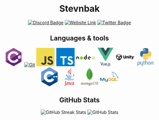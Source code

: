 <h1 align="center">Stevnbak</h1>
<div id="badges" align="center">
  <a href="https://discordapp.com/users/307900989455859723"><img src="https://img.shields.io/badge/Discord-grey?style=for-the-badge&logo=discord&logoColor=white" height="40" alt="Discord Badge" /></a>
  <!--<a href="https://github.com/sponsors/stevnbak">
    <img src="https://img.shields.io/badge/GitHub Sponsors-darkgreen?style=for-the-badge&logo=githubsponsors&logoColor=white" height="50" alt="GitHub Sponsors Badge" />
  </a>-->
  <a href="https://kasper.stevnbak.dk"> <img src="https://img.shields.io/badge/Website-red?style=for-the-badge" height="50" alt="Website Link" /></a>
  <a href="https://twitter.com/Stevnbk"><img src="https://img.shields.io/badge/Twitter-blue?style=for-the-badge&logo=twitter&logoColor=white" height="40" alt="Twitter Badge" /></a>
</div>
<h2 align="center">Languages & tools</h2>
<div align="center">
  <a href="https://www.w3schools.com/cs/" target="_blank" rel="noreferrer"> <img src="https://raw.githubusercontent.com/devicons/devicon/master/icons/csharp/csharp-original.svg" alt="C#" width="60" height="60"/></a>
  <a href="https://git-scm.com/" target="_blank" rel="noreferrer"> <img src="https://www.vectorlogo.zone/logos/git-scm/git-scm-icon.svg" alt="Git" width="60" height="60"/></a>
  <a href="https://developer.mozilla.org/en-US/docs/Web/JavaScript" target="_blank" rel="noreferrer"> <img src="https://raw.githubusercontent.com/devicons/devicon/master/icons/javascript/javascript-original.svg" alt="JavaScript" width="60" height="60"/></a>
  <a href="https://www.typescriptlang.org/" target="_blank" rel="noreferrer"> <img src="https://raw.githubusercontent.com/devicons/devicon/master/icons/typescript/typescript-original.svg" alt="TypeScript" width="60" height="60"/></a>
  <a href="https://nodejs.org" target="_blank" rel="noreferrer"> <img src="https://raw.githubusercontent.com/devicons/devicon/master/icons/nodejs/nodejs-original-wordmark.svg" alt="NodeJs" width="60" height="60"/></a>
  <a href="https://vuejs.org/" target="_blank" rel="noreferrer"> <img src="https://raw.githubusercontent.com/devicons/devicon/master/icons/vuejs/vuejs-original-wordmark.svg" alt="VueJs" width="60" height="60"/></a>
  <a href="https://unity.com/" target="_blank" rel="noreferrer"> <img src="https://github.com/devicons/devicon/blob/master/icons/unity/unity-original-wordmark.svg" alt="Unity" width="60" height="60"/></a>
  <a href="https://www.python.org" target="_blank" rel="noreferrer"> <img src="https://raw.githubusercontent.com/devicons/devicon/master/icons/python/python-original-wordmark.svg" alt="Python" width="60" height="60"/></a>
  <a href="https://cplusplus.com" target="_blank" rel="noreferrer"> <img src="https://raw.githubusercontent.com/devicons/devicon/master/icons/cplusplus/cplusplus-original.svg" alt="C++" width="60" height="60"/></a>
  <a href="https://www.java.com" target="_blank" rel="noreferrer"> <img src="https://raw.githubusercontent.com/devicons/devicon/master/icons/java/java-original-wordmark.svg" alt="Java" width="60" height="60"/></a>
  <a href="https://www.mongodb.com" target="_blank" rel="noreferrer"> <img src="https://raw.githubusercontent.com/devicons/devicon/master/icons/mongodb/mongodb-original-wordmark.svg" alt="MongoDB" width="60" height="60"/></a>
  <a href="https://www.mysql.com/" target="_blank" rel="noreferrer"> <img src="https://raw.githubusercontent.com/devicons/devicon/master/icons/mysql/mysql-original-wordmark.svg" alt="MySql" width="60" height="60"/></a>
</div>
<h2 align="center">GitHub Stats</h2>
<div align="center">
  <img src="http://github-readme-streak-stats.herokuapp.com?user=stevnbak&theme=onedark&hide_border=true&date_format=j%20M%5B%20Y%5D&mode=weekly" alt="GitHub Streak Stats" />
  <img src="https://github-readme-stats.vercel.app/api?username=stevnbak&show_icons=true&theme=onedark&hide_border=true&count_private=true&locale=en" alt="GitHub Stats" />
</div>
